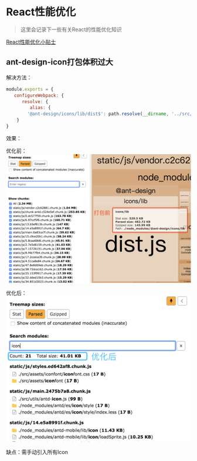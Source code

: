 # React性能优化
> 这里会记录下一些有关React的性能优化知识

[React性能优化小贴士](https://juejin.im/post/5d36c40ff265da1b9570997a)

## ant-design-icon打包体积过大
解决方法：
```js
module.exports = {
   configureWebpack: {
      resolve: {
         alias: {
        '@ant-design/icons/lib/dist$': path.resolve(__dirname, '../src/utils/antdIcon.js')
    }
}
```

效果：

优化前：
![alt](./img/optimize-1.png)

优化后：
![alt](./img/optimize-2.png)

缺点：需手动引入所有Icon
